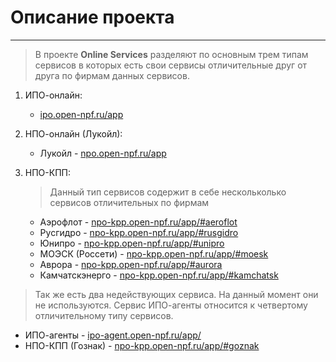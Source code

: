 # Описание проекта

***

> В проекте **Online Services** разделяют по основным трем типам сервисов в которых есть свои сервисы отличительные друг от друга по фирмам данных сервисов.

1. ИПО-онлайн:
   - [ipo.open-npf.ru/app](https://ipo.open-npf.ru/app "ссылка на страницу сервиса ИПО")
    
2. НПО-онлайн (Лукойл):
    - Лукойл - [npo.open-npf.ru/app](https://npo.open-npf.ru/app "ссылка на страницу сервиса НПО Лукойл")
    
3. НПО-КПП:
    > Данный тип сервисов содержит в себе нескольколько сервисов отличительных по фирмам
    - Аэрофлот - [npo-kpp.open-npf.ru/app/#aeroflot](https://npo-kpp.open-npf.ru/app/#aeroflot "ссылка на страницу сервиса НПО-КПП Аэрофлот")
    - Русгидро - [npo-kpp.open-npf.ru/app/#rusgidro](https://npo-kpp.open-npf.ru/app/#rusgidro "ссылка на страницу сервиса НПО-КПП Русгидро")
    - Юнипро - [npo-kpp.open-npf.ru/app/#unipro](https://npo-kpp.open-npf.ru/app/#unipro "ссылка на страницу сервиса НПО-КПП Юнипро")
    - МОЭСК (Россети) - [npo-kpp.open-npf.ru/app/#moesk](https://npo-kpp.open-npf.ru/app/#moesk "ссылка на страницу сервиса НПО-КПП МОЭСК (Россети)")
    - Аврора - [npo-kpp.open-npf.ru/app/#aurora](https://npo-kpp.open-npf.ru/app/#aurora "ссылка на страницу сервиса НПО-КПП Аврора")
    - Камчатскэнерго - [npo-kpp.open-npf.ru/app/#kamchatsk](https://npo-kpp.open-npf.ru/app/#kamchatsk "ссылка на страницу сервиса НПО-КПП Камчатскэнерго")
    
> Так же есть два недействующих сервиса. На данный момент они не используются. Сервис ИПО-агенты относится к четвертому отличительному типу сервисов.

* ИПО-агенты - [ipo-agent.open-npf.ru/app/](https://ipo-agent.open-npf.ru/app/ "ссылка на страницу сервиса ИПО-агенты")
* НПО-КПП (Гознак) - [npo-kpp.open-npf.ru/app/#goznak](https://npo-kpp.open-npf.ru/app/#goznak "ссылка на страницу сервиса НПО-КПП Гознак")
